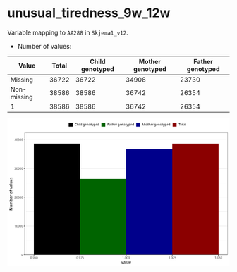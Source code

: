 # unusual_tiredness_9w_12w
Variable mapping to `AA288` in `Skjema1_v12`.
- Number of values:

| Value | Total | Child genotyped | Mother genotyped | Father genotyped |
| ----- | ----- | --------------- | ---------------- | ---------------- |
| Missing | 36722 | 36722 | 34908 | 23730 |
| Non-missing | 38586 | 38586 | 36742 | 26354 |
| 1 | 38586 | 38586 | 36742 | 26354 |



![](unusual_tiredness_9w_12w_n.png)



